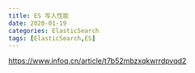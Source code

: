 ```yaml
---
title: ES 写入性能
date: 2020-01-19
categories: ElasticSearch
tags: [ElasticSearch,ES]
---
```



https://www.infoq.cn/article/t7b52mbzxqkwrrdpvqd2